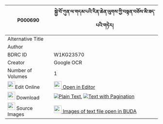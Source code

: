 |P000690|སྐྱེ་བོ་ཀུན་ལ་གདམ་པའི་རིན་ཆེན་ལུགས་ཀྱི་བསྟན་བཅོས་མི་ཟད་པའི་གཏེར། 
| --- | --- 
|Alternative Title |
|Author | 
|BDRC ID | W1KG23570
|Creator | Google OCR
|Number of Volumes| 1
|<img width="25" src="https://img.icons8.com/color/25/000000/edit-property.png">Edit Online| [<img width="25" src="https://avatars.githubusercontent.com/u/45091458?s=200&v=4"> Open in Editor](http://editor.openpecha.org/P000690)
|<img width="25" src="https://img.icons8.com/fluent/48/000000/download-2.png"/>  Download | [![](https://img.icons8.com/color/20/000000/txt.png)Plain Text](https://github.com/Openpecha/P000690/releases/download/v1/kyewo_kun_la_dampa_i_rinchen_l_plain_P000690.zip), [![](https://img.icons8.com/color/20/000000/txt.png)Text with Pagination](https://github.com/Openpecha/P000690/releases/download/v1/kyewo_kun_la_dampa_i_rinchen_l_pages_P000690.zip)
|<img width="25" src="https://img.icons8.com/plasticine/100/000000/pictures-folder.png"/>  Source Images | [<img width="25" src="https://library.bdrc.io/icons/BUDA-small.svg"> Images of text file open in BUDA](https://library.bdrc.io/show/bdr:W1KG23570)
